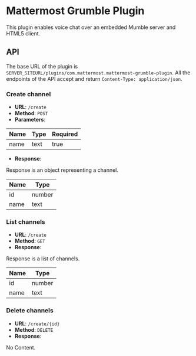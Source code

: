 # Mattermost Grumble Plugin

This plugin enables voice chat over an embedded Mumble server and
HTML5 client.

## API

The base URL of the plugin is
`SERVER_SITEURL/plugins/com.mattermost.mattermost-grumble-plugin`. All
the endpoints of the API accept and return `Content-Type:
application/json`.

### Create channel

- **URL**: `/create`
- **Method**: `POST`
- **Parameters**:

| Name | Type | Required |
|------|------|----------|
| name | text | true     |

- **Response**:

Response is an object representing a channel.

| Name | Type   |
|------|--------|
| id   | number |
| name | text   |

### List channels

- **URL**: `/create`
- **Method**: `GET`
- **Response**:

Response is a list of channels.

| Name | Type   |
|------|--------|
| id   | number |
| name | text   |

### Delete channels

- **URL**: `/create/{id}`
- **Method**: `DELETE`
- **Response**:

No Content.
